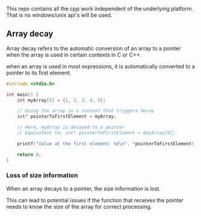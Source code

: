 

This repo contains all the cpp work independent of the underlying platform.
That is no windows/unix api's will be used.

## Array decay

Array decay refers to the automatic conversion of an array to a pointer when the array is used in certain contexts in C or C++.

when an array is used in most expressions, it is automatically converted to a pointer to its first element.

```cpp
#include <stdio.h>

int main() {
    int myArray[5] = {1, 2, 3, 4, 5};

    // Using the array in a context that triggers decay
    int* pointerToFirstElement = myArray;

    // Here, myArray is decayed to a pointer
    // Equivalent to: int* pointerToFirstElement = &myArray[0];

    printf("Value at the first element: %d\n", *pointerToFirstElement);

    return 0;
}
```

### Loss of size information

When an array decays to a pointer, the size information is lost. 

This can lead to potential issues if the function that receives the pointer needs to know the size of the array for correct processing.

